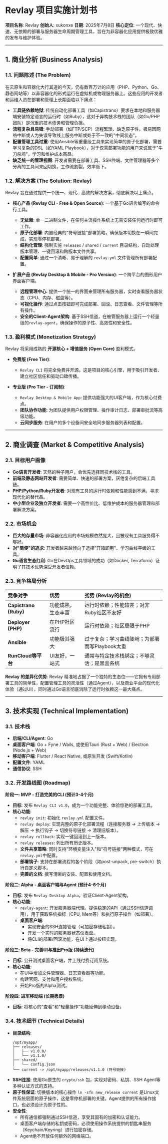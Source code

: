 # Revlay 项目实施计划书

**项目名称**: Revlay
**创始人**: xukonxe
**日期**: 2025年7月8日
**核心定位**: 一个现代、快速、无依赖的部署与服务器生命周期管理工具，旨在为非容器化应用提供极致优雅的发布与维护体验。

---

## 1. 商业分析 (Business Analysis)

### 1.1. 问题陈述 (The Problem)

在云原生和容器化大行其道的今天，仍有数百万计的应用（PHP、Python、Go、静态网站等）以非容器化的形式运行在虚拟机或物理服务器上。这些应用的开发者和运维人员在部署和管理上长期面临以下痛点：

-   **工具链依赖地狱**: 传统自动化部署工具（如Capistrano）要求在本地和服务器端安装特定语言的运行时（如Ruby），这对于异构技术栈的团队（如Go/PHP团队）是沉重的技术债务和管理负担。
-   **流程复杂且易错**: 手动部署（如FTP/SCP）流程繁琐、缺乏原子性，极易因网络中断或人为失误导致线上服务中断或处于不一致的"中间状态"。
-   **配置管理工具过重**: 使用Ansible等重量级工具来实现简单的原子化部署，需要学习复杂的DSL（如YAML Playbook），对于仅需部署功能的用户来说属于"牛刀杀鸡"，学习和维护成本高昂。
-   **缺乏统一的管理视图**: 开发者需要在部署工具、SSH终端、文件管理器等多个分离的工具间来回切换，工作流割裂，效率低下。

### 1.2. 解决方案 (The Solution: Revlay)

Revlay 旨在通过提供一个统一、现代、高效的解决方案，彻底解决以上痛点。

-   **核心产品 (Revlay CLI - Free & Open Source)**: 一个基于Go语言编写的命令行工具。
    -   **无依赖**: 单一二进制文件，在任何主流操作系统上无需安装任何运行时即可工作。
    -   **原子化部署**: 内置经典的"符号链接"部署策略，确保版本切换在一瞬间完成，实现零停机部署。
    -   **结构化管理**: 强制实施 `releases` / `shared` / `current` 目录结构，自动处理版本管理、一键回滚和跨版本文件共享。
    -   **配置简单**: 通过一个清晰、易于理解的 `revlay.yml` 文件管理所有部署配置。

-   **扩展产品 (Revlay Desktop & Mobile - Pro Version)**: 一个跨平台的图形用户界面客户端。
    -   **远程管理中心**: 提供一个统一的界面来管理所有服务器，实时查看服务器状态（CPU、内存、磁盘等）。
    -   **可视化操作**: 通过点击按钮即可完成部署、回滚、日志查看、文件管理等所有操作。
    -   **安全的Client-Agent架构**: 基于SSH信道，在被管服务器上运行一个轻量级的`revlay-agent`，确保操作的原子性、高效性和安全性。

### 1.3. 盈利模式 (Monetization Strategy)

Revlay 将采用成熟的 **开源核心 + 增值服务 (Open Core)** 盈利模式。

-   **免费版 (Free Tier)**:
    -   `Revlay CLI` 将完全免费并开源。这是项目的核心引擎，用于吸引开发者、建立社区信任和驱动口碑传播。

-   **专业版 (Pro Tier - 订阅制)**:
    -   `Revlay Desktop & Mobile App`: 提供功能强大的UI客户端，作为核心付费点。
    -   **团队协作功能**: 为团队提供用户权限管理、操作审计日志、部署审批流等高级功能。
    -   **云同步服务**: 在用户的多个设备间安全地同步服务器列表和配置。

---

## 2. 商业调查 (Market & Competitive Analysis)

### 2.1. 目标用户画像

-   **Go语言开发者**: 天然的种子用户，会优先选择同技术栈的工具。
-   **前端及静态网站开发者**: 需要简单、快速的部署方案，厌倦复杂的后端工具链。
-   **PHP/Python/Ruby开发者**: 对现有工具的运行时依赖和性能感到不满，寻求现代化的替代品。
-   **中小型企业及独立开发者**: 需要一个高性价比、低维护成本的服务器管理和部署解决方案。

### 2.2. 市场机会

-   **巨大的存量市场**: 非容器化应用的市场规模依然庞大，且被现有工具服务得不够好。
-   **对"简便"的追求**: 开发者越来越倾向于选择"开箱即用"、学习曲线平缓的工具。
-   **Go语言生态红利**: Go在DevOps工具领域的成功（如Docker, Terraform）证明了其技术优势深受开发者信赖。

### 2.3. 竞争格局分析

| 竞争对手 | 优势 | 劣势 (Revlay的机会) |
| :--- | :--- | :--- |
| **Capistrano (Ruby)** | 功能成熟，生态丰富 | 运行时依赖；性能较差；对非Ruby社区不友好 |
| **Deployer (PHP)** | 在PHP社区流行 | 运行时依赖；社区局限于PHP |
| **Ansible** | 功能极其强大 | 过于复杂；学习曲线陡峭；为部署而写Playbook太重 |
| **RunCloud等平台** | UI友好，一站式 | 通常与特定技术栈绑定；不够灵活；是黑盒系统 |

**Revlay 的差异化优势**: Revlay 精准地占据了一个独特的生态位——它拥有专用部署工具的简单性，配置管理工具的灵活性（通过Agent），以及商业平台的现代化体验（通过UI），同时通过Go语言彻底消除了运行时依赖这一最大痛点。

---

## 3. 技术实现 (Technical Implementation)

### 3.1. 技术栈

-   **后端/CLI/Agent**: Go
-   **桌面客户端**: Go + Fyne / Wails, 或使用Tauri (Rust + Web) / Electron (Node.js + Web)
-   **移动客户端**: Flutter / React Native, 或原生开发 (Swift/Kotlin)
-   **配置文件**: YAML
-   **通信协议**: SSH

### 3.2. 开发路线图 (Roadmap)

**阶段一: MVP - 打造完美的CLI (预计3-4个月)**
-   **目标**: 发布 `Revlay CLI v1.0`，成为一个功能完整、体验惊艳的部署工具。
-   **核心功能**:
    -   `revlay init`: 初始化 `revlay.yml` 配置文件。
    -   `revlay deploy`: 实现完整的原子化部署流程（连接服务器 -> 上传版本 -> 解压 -> 执行钩子 -> 切换符号链接 -> 清理旧版本）。
    -   `revlay rollback`: 实现一键回滚到上一版本。
    -   `revlay releases`: 列出所有历史版本。
    -   **文件共享策略**: 同时支持"环境变量注入"和"符号链接"两种模式，可在`revlay.yml`中配置。
    -   **部署钩子**: 支持在部署流程的各个阶段（如post-unpack, pre-switch）执行自定义脚本。
    -   **完善的文档**: 撰写清晰的安装、配置和使用文档。

**阶段二: Alpha - 桌面客户端与Agent (预计4-6个月)**
-   **目标**: 发布 `Revlay Desktop Alpha`，验证Client-Agent架构。
-   **核心功能**:
    -   `revlay-agent`: 开发服务器端代理。提供稳定的API（通过SSH信道调用），用于获取系统指标（CPU, Mem等）和执行原子操作（如部署）。
    -   **桌面客户端**:
        -   实现安全的SSH连接管理（可加密存储私钥）。
        -   开发一个实时的服务器状态仪表盘。
        -   将CLI的部署/回滚功能，在UI上通过按钮实现。

**阶段三: Beta - 完善UI与推出Pro版 (持续迭代)**
-   **目标**: 公开测试桌面客户端，并上线付费订阅系统。
-   **核心功能**:
    -   在UI中增加文件管理器、日志查看器等功能。
    -   构建官网、支付和用户授权系统。
    -   开始Pro版的Alpha测试。

**阶段四: 进军移动端 (长期愿景)**
-   **目标**: 将核心的"查看"和"轻量操作"功能延伸到移动设备。

### 3.4. 技术细节 (Technical Details)

-   **目录结构**:
    ```
    /opt/myapp/
    ├── releases/
    │   ├── v1.0.0/
    │   └── v1.1.0/
    ├── shared/
    │   └── config.json
    └── current -> /opt/myapp/releases/v1.1.0 (符号链接)
    ```
-   **SSH连接**: 使用Go原生的 `crypto/ssh` 包，实现对密码、私钥、SSH Agent等多种认证方式的支持。
-   **原子性保证**: 切换版本的核心操作 `ln -sfn new_release current` 是Linux文件系统层面的原子操作，这是零停机部署的关键。Agent提供的所有操作接口，也必须设计为原子性的。
-   **安全性**:
    -   所有通信都强制通过SSH信道，享受其固有的加密和认证能力。
    -   桌面客户端存储的私钥或密码，必须使用操作系统提供的钥匙串服务（Keychain/Keyring）进行加密存储。
    -   Agent绝不开放任何额外的网络端口。 
